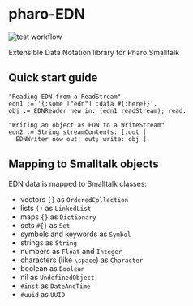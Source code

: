 # pharo-EDN

![test workflow](https://github.com/tatut/pharo-EDN/actions/workflows/test.yml/badge.svg)

Extensible Data Notation library for Pharo Smalltalk

## Quick start guide

```smalltalk
"Reading EDN from a ReadStream"
edn1 := '{:some ["edn"] :data #{:here}}'.
obj := EDNReader new in: (edn1 readStream); read.

"Writing an object as EDN to a WriteStream"
edn2 := String streamContents: [:out |
  EDNWriter new out: out; write: obj ].
```


## Mapping to Smalltalk objects

EDN data is mapped to Smalltalk classes:

- vectors `[]` as `OrderedCollection`
- lists `()` as `LinkedList`
- maps `{}` as `Dictionary`
- sets `#{}` as `Set`
- symbols and keywords as `Symbol`
- strings as `String`
- numbers as `Float` and `Integer`
- characters (like `\space`) as `Character`
- boolean as `Boolean`
- nil as `UndefinedObject`
- `#inst` as `DateAndTime`
- `#uuid` as `UUID`
